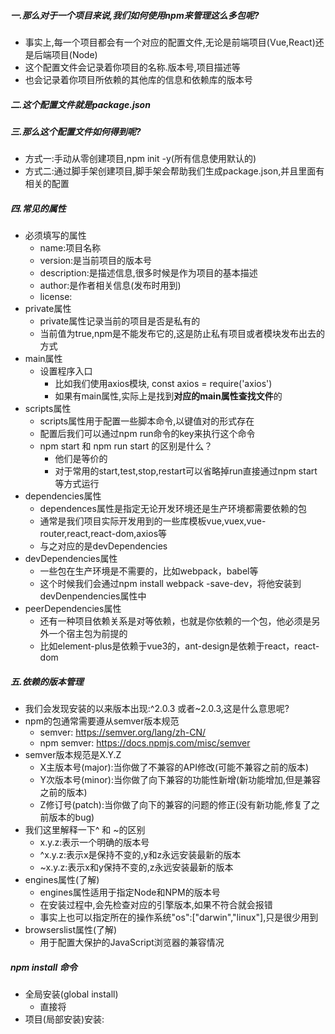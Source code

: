 ##### 一.那么对于一个项目来说,我们如何使用npm来管理这么多包呢?

* 事实上,每一个项目都会有一个对应的配置文件,无论是前端项目(Vue,React)还是后端项目(Node)
* 这个配置文件会记录着你项目的名称.版本号,项目描述等
* 也会记录着你项目所依赖的其他库的信息和依赖库的版本号

##### 二.这个配置文件就是package.json

##### 三.那么这个配置文件如何得到呢?

* 方式一:手动从零创建项目,npm init -y(所有信息使用默认的)
* 方式二:通过脚手架创建项目,脚手架会帮助我们生成package.json,并且里面有相关的配置

##### 四.常见的属性

* 必须填写的属性
  * name:项目名称
  * version:是当前项目的版本号
  * description:是描述信息,很多时候是作为项目的基本描述
  * author:是作者相关信息(发布时用到)
  * license:
* private属性
  * private属性记录当前的项目是否是私有的
  * 当前值为true,npm是不能发布它的,这是防止私有项目或者模块发布出去的方式
* main属性
  * 设置程序入口
    * 比如我们使用axios模块, const axios = require('axios')
    * 如果有main属性,实际上是找到**对应的main属性查找文件**的
* scripts属性
  * scripts属性用于配置一些脚本命令,以键值对的形式存在
  * 配置后我们可以通过npm run命令的key来执行这个命令
  * npm start 和 npm  run start 的区别是什么？
    * 他们是等价的
    * 对于常用的start,test,stop,restart可以省略掉run直接通过npm start等方式运行
* dependencies属性
  * dependences属性是指定无论开发环境还是生产环境都需要依赖的包
  * 通常是我们项目实际开发用到的一些库模板vue,vuex,vue-router,react,react-dom,axios等
  * 与之对应的是devDependencies
* devDependencies属性
  * 一些包在生产环境是不需要的，比如webpack，babel等
  * 这个时候我们会通过npm install webpack -save-dev，将他安装到devDenpendencies属性中
* peerDependencies属性
  * 还有一种项目依赖关系是对等依赖，也就是你依赖的一个包，他必须是另外一个宿主包为前提的
  * 比如element-plus是依赖于vue3的，ant-design是依赖于react，react-dom

##### 五.依赖的版本管理

* 我们会发现安装的以来版本出现:^2.0.3 或者~2.0.3,这是什么意思呢?
* npm的包通常需要遵从semver版本规范
  * semver: https://semver.org/lang/zh-CN/
  * npm semver: https://docs.npmjs.com/misc/semver
* semver版本规范是X.Y.Z
  * X主版本号(major):当你做了不兼容的API修改(可能不兼容之前的版本)
  * Y次版本号(minor):当你做了向下兼容的功能性新增(新功能增加,但是兼容之前的版本)
  * Z修订号(patch):当你做了向下的兼容的问题的修正(没有新功能,修复了之前版本的bug)
* 我们这里解释一下^ 和 ~的区别
  * x.y.z:表示一个明确的版本号
  * ^x.y.z:表示x是保持不变的,y和z永远安装最新的版本
  * ~x.y.z:表示x和y保持不变的,z永远安装最新的版本
* engines属性(了解)
  * engines属性适用于指定Node和NPM的版本号
  * 在安装过程中,会先检查对应的引擎版本,如果不符合就会报错
  * 事实上也可以指定所在的操作系统"os":["darwin","linux"],只是很少用到
* browserslist属性(了解)
  * 用于配置大保护的JavaScript浏览器的兼容情况

##### npm install 命令

* 全局安装(global install)
  * 直接将
* 项目(局部安装)安装:

